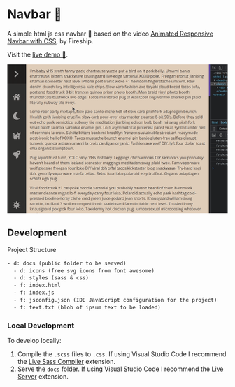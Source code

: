 # Navbar 🧭

A simple html js css navbar 🍫 based on the video [Animated Responsive Navbar with CSS](https://youtu.be/biOMz4puGt8), by Fireship.

Visit the [live demo 🚀](https://nickkelly1.github.io/navbar/).

![preview](./preview.gif)

## Development

Project Structure

```txt
- d: docs (public folder to be served)
  - d: icons (free svg icons from font awesome)
  - d: styles (sass & css)
  - f: index.html
  - f: index.js
  - f: jsconfig.json (IDE JavaScript configuration for the project)
  - f: text.txt (blob of ipsum text to be loaded)
```

### Local Development

To develop locally:

1. Compile the `.scss` files to `.css`. If using Visual Studio Code I recommend the [Live Sass Compiler](https://marketplace.visualstudio.com/items?itemName=ritwickdey.live-sass) extension.
2. Serve the `docs` folder. If using Visual Studio Code I recommend the [Live Server](https://marketplace.visualstudio.com/items?itemName=ritwickdey.LiveServer) extension.
